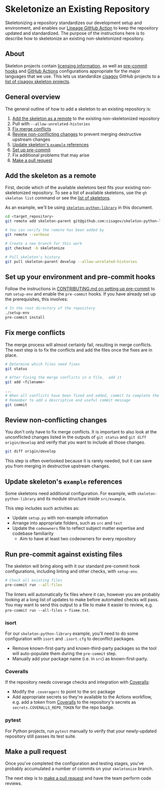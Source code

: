 # Skeletonize an Existing Repository #

Skeletonizing a repository standardizes our development setup and environment,
and enables our [Lineage GitHub Action](https://github.com/cisagov/action-lineage/)
to keep the repository updated and standardized. The purpose of the
instructions here is to describe how to skeletonize an existing non-skeletonized
repository.

## About ##

Skeleton projects contain [licensing information](../LICENSE), as
well as [pre-commit hooks](https://pre-commit.com) and
[GitHub Actions](https://github.com/features/actions) configurations
appropriate for the major languages that we use. This lets us standardize
[cisagov](https://github.com/cisagov) GitHub projects to a
[list of cisagov skeleton projects](https://github.com/search?q=org%3Acisagov+skeleton&type=Repositories).

## General overview ##

The general outline of how to add a skeleton to an existing repository is:

1. [Add the skeleton as a remote](#add-the-skeleton-as-a-remote) to the
existing non-skeletonized repository
1. Pull with `--allow-unrelated-histories`
1. [Fix merge conflicts](#fix-merge-conflicts)
1. [Review non-conflicting changes](#review-non-conflicting-changes) to
prevent merging destructive upstream changes
1. [Update skeleton's `example` references](#update-skeletons-example-references)
1. [Set up pre-commit](#set-up-your-environment-and-pre-commit-hooks)
1. Fix additional problems that may arise
1. [Make a pull request](#make-a-pull-request)

## Add the skeleton as a remote ##

First, decide which of the available skeletons best fits your
existing non-skeletonized repository. To see a list of available
skeletons, use the `gh skeleton list` command or see
the [list of skeletons](skeleton-list.md).

As an example, we'll be using [`skeleton-python-library`](https://github.com/cisagov/skeleton-python-library)
in this document.

```sh
cd <target_repository>
git remote add skeleton-parent git@github.com:cisagov/skeleton-python-library.git

# You can verify the remote has been added by
git remote --verbose

# Create a new branch for this work
git checkout -b skeletonize

# Pull skeleton's history
git pull skeleton-parent develop --allow-unrelated-histories
```

## Set up your environment and pre-commit hooks ##

Follow the instructions in [CONTRIBUTING.md on setting up pre-commit](../CONTRIBUTING.md#setting-up-pre-commit)
to run `setup-env` and enable the `pre-commit` hooks. If you have already set
up the prerequisites, this involves:

```sh
# In the root directory of the repository
./setup-env
pre-commit install
```

## Fix merge conflicts ##

The merge process will almost certainly fail, resulting in merge conflicts.
The next step is to fix the conflicts and add the files once the fixes are
in place.

```sh
# Determine which files need fixes
git status

# After fixing the merge conflicts in a file,  add it
git add <filename>

...
# When all conflicts have been fixed and added, commit to complete the merge
# Remember to add a descriptive and useful commit message
git commit
```

## Review non-conflicting changes ##

You don't only have to fix merge conflicts. It is important to also look at
the unconflicted changes listed in the outputs of `git status` and
`git diff origin/develop` and verify that you want to include all those
changes.

```sh
git diff origin/develop
```

This step is often overlooked because it is rarely needed, but it can save you
from merging in destructive upstream changes.

## Update skeleton's `example` references ##

Some skeletons need additional configuration. For example, with
`skeleton-python-library` and its module structure inside `src/example`.

This step includes such activities as:

- Update `setup.py` with non-example information
- Arrange into appropriate folders, such as `src` and `test`
- Update the `codeowners` file to reflect subject matter expertise and
codebase familiarity
  - Aim to have at least two codeowners for every repository

## Run pre-commit against existing files ##

The skeleton will bring along with it our standard pre-commit hook
configurations, including linting and other checks, with `setup-env`.

```sh
# Check all existing files
pre-commit run --all-files
```

The linters will automatically fix files where it can, however you are
probably looking at a long list of updates to make before automated checks
will pass. You may want to send this output to a file to make it easier to
review, e.g. `pre-commit run --all-files > fixme.txt`.

### isort ###

For our `skeleton-python-library` example, you'll need to do some
configuration with `isort` and `.isort.cfg` to deconflict packages.

- Remove known-first-party and known-third-party packages so the tool will
auto-populate them during the `pre-commit` step.
- Manually add your package name (i.e. in `src`) as known-first-party.

### Coveralls ###

If the repository needs coverage checks and integration with
[Coveralls](https://coveralls.io/github/cisagov):

- Modify the `.coveragerc` to point to the src package
- Add appropriate secrets so they're available to the Actions workflow,
e.g. add a token from [Coveralls](https://coveralls.io/github/cisagov) to the
repository's secrets as `secrets.COVERALLS_REPO_TOKEN` for the repo badge.

### pytest ###

For Python projects, run `pytest` manually to verify that your newly-updated
repository still passes its test suite.

## Make a pull request ##

Once you've completed the configuration and testing stages, you've probably
accumulated a number of commits on your `skeletonize` branch.

The next step is to [make a pull request](https://docs.github.com/en/github/collaborating-with-issues-and-pull-requests/creating-a-pull-request)
and have the team perform code reviews.
